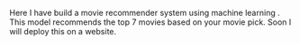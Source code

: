 Here I have build a movie recommender system using machine learning . This model recommends the top 7  movies based on your movie pick. Soon I will deploy this on a website. 
